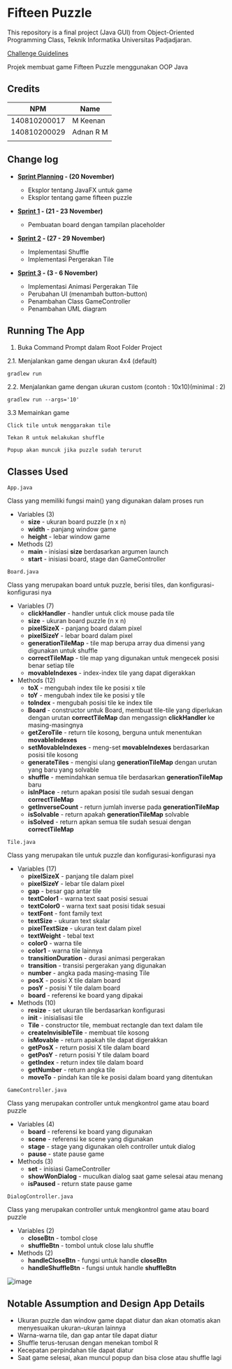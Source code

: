 # Fifteen Puzzle

This repository is a final project (Java GUI) from Object-Oriented Programming Class, Teknik Informatika Universitas Padjadjaran. 

[Challenge Guidelines](challenge-guideline.md)

Projek membuat game Fifteen Puzzle menggunakan OOP Java

## Credits
| NPM           | Name        |
| ------------- |-------------|
| 140810200017  | M Keenan    |
| 140810200029  | Adnan R M   |
|               |             |

## Change log
- **[Sprint Planning](changelog/sprint-planning.md) - (20 November)** 
   - Eksplor tentang JavaFX untuk game
   - Eksplor tentang game fifteen puzzle

- **[Sprint 1](changelog/sprint-1.md) - (21 - 23 November)** 
   - Pembuatan board dengan tampilan placeholder

- **[Sprint 2](changelog/sprint-2.md) - (27 - 29 November)** 
   - Implementasi Shuffle
   - Implementasi Pergerakan Tile
   
- **[Sprint 3](changelog/sprint-3.md) - (3 - 6 November)** 
   - Implementasi Animasi Pergerakan Tile
   - Perubahan UI (menambah button-button)
   - Penambahan Class GameController
   - Penambahan UML diagram

## Running The App

1. Buka Command Prompt dalam Root Folder Project

2.1. Menjalankan game dengan ukuran 4x4 (default)
``` 
gradlew run
```
2.2. Menjalankan game dengan ukuran custom (contoh : 10x10)(minimal : 2)
``` 
gradlew run --args='10'
```
3.3 Memainkan game
``` 
Click tile untuk menggarakan tile
```
``` 
Tekan R untuk melakukan shuffle
```
``` 
Popup akan muncuk jika puzzle sudah terurut
```

## Classes Used

``` 
App.java
```
Class yang memiliki fungsi main() yang digunakan dalam proses run
- Variables (3)
   - **size** - ukuran board puzzle (n x n)
   - **width** - panjang window game
   - **height** - lebar window game
- Methods (2)
   - **main** - inisiasi **size** berdasarkan argumen launch
   - **start** - inisiasi board, stage dan GameController
   
``` 
Board.java
```
Class yang merupakan board untuk puzzle, berisi tiles, dan konfigurasi-konfigurasi nya
- Variables (7)
   - **clickHandler** - handler untuk click mouse pada tile
   - **size** - ukuran board puzzle (n x n)
   - **pixelSizeX** - panjang board dalam pixel
   - **pixelSizeY** - lebar board dalam pixel
   - **generationTileMap** - tile map berupa array dua dimensi yang digunakan untuk shuffle
   - **correctTileMap** - tile map yang digunakan untuk mengecek posisi benar setiap tile
   - **movableIndexes** - index-index tile yang dapat digerakkan
- Methods (12)
   - **toX** - mengubah index tile ke posisi x tile
   - **toY** - mengubah index tile ke posisi y tile
   - **toIndex** - mengubah posisi tile ke index tile
   - **Board** - constructor untuk Board, membuat tile-tile yang diperlukan dengan urutan **correctTileMap** dan mengassign **clickHandler** ke masing-masingnya
   - **getZeroTile** - return tile kosong, berguna untuk menentukan **movableIndexes**
   - **setMovableIndexes** - meng-set **movableIndexes** berdasarkan posisi tile kosong
   - **generateTiles** - mengisi ulang **generationTileMap** dengan urutan yang baru yang solvable
   - **shuffle** - memindahkan semua tile berdasarkan **generationTileMap** baru
   - **isInPlace** - return apakan posisi tile sudah sesuai dengan **correctTileMap**
   - **getInverseCount** - return jumlah inverse pada **generationTileMap**
   - **isSolvable** - return apakah **generationTileMap** solvable
   - **isSolved** - return apkan semua tile sudah sesuai dengan **correctTileMap**
   
``` 
Tile.java
```
Class yang merupakan tile untuk puzzle dan konfigurasi-konfigurasi nya
- Variables (17)
   - **pixelSizeX** - panjang tile dalam pixel
   - **pixelSizeY** - lebar tile dalam pixel
   - **gap** - besar gap antar tile
   - **textColor1** - warna text saat posisi sesuai
   - **textColor0** - warna text saat posisi tidak sesuai
   - **textFont** - font family text
   - **textSize** - ukuran text skalar
   - **pixelTextSize** - ukuran text dalam pixel
   - **textWeight** - tebal text
   - **color0** - warna tile 
   - **color1** - warna tile lainnya
   - **transitionDuration** - durasi animasi pergerakan
   - **transition** - transisi pergerakan yang digunakan
   - **number** - angka pada masing-masing Tile
   - **posX** - posisi X tile dalam board
   - **posY** - posisi Y tile dalam board
   - **board** - referensi ke board yang dipakai
- Methods (10)
   - **resize** - set ukuran tile berdasarkan konfigurasi
   - **init** - inisialisasi tile
   - **Tile** - constructor tile, membuat rectangle dan text dalam tile
   - **createInvisibleTile** - membuat tile kosong
   - **isMovable** - return apakah tile dapat digerakkan
   - **getPosX** - return posisi X tile dalam board
   - **getPosY** - return posisi Y tile dalam board
   - **getIndex** - return index tile dalam board
   - **getNumber** - return angka tile
   - **moveTo** - pindah kan tile ke posisi dalam board yang ditentukan
   
``` 
GameController.java
```
Class yang merupakan controller untuk mengkontrol game atau board puzzle
- Variables (4)
   - **board** - referensi ke board yang digunakan
   - **scene** - referensi ke scene yang digunakan
   - **stage** - stage yang digunakan oleh controller untuk dialog
   - **pause** - state pause game
- Methods (3)
   - **set** - inisiasi GameController
   - **showWonDialog** - muculkan dialog saat game selesai atau menang
   - **isPaused** - return state pause game
   
``` 
DialogController.java
```
Class yang merupakan controller untuk mengkontrol game atau board puzzle
- Variables (2)
   - **closeBtn** - tombol close
   - **shuffleBtn** - tombol untuk close lalu shuffle
- Methods (2)
   - **handleCloseBtn** - fungsi untuk handle **closeBtn**
   - **handleShuffleBtn** - fungsi untuk handle **shuffleBtn**


![image](https://user-images.githubusercontent.com/57803800/144958005-8a31398c-e91b-4c19-9fb7-aa6bc67da144.png)

## Notable Assumption and Design App Details

- Ukuran puzzle dan window game dapat diatur dan akan otomatis akan menyesuaikan ukuran-ukuran lainnya
- Warna-warna tile, dan gap antar tile dapat diatur
- Shuffle terus-terusan dengan menekan tombol R
- Kecepatan perpindahan tile dapat diatur
- Saat game selesai, akan muncul popup dan bisa close atau shuffle lagi
